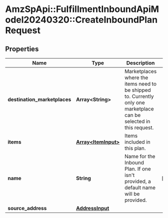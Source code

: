 # AmzSpApi::FulfillmentInboundApiModel20240320::CreateInboundPlanRequest

## Properties
Name | Type | Description | Notes
------------ | ------------- | ------------- | -------------
**destination_marketplaces** | **Array&lt;String&gt;** | Marketplaces where the items need to be shipped to. Currently only one marketplace can be selected in this request. | 
**items** | [**Array&lt;ItemInput&gt;**](ItemInput.md) | Items included in this plan. | 
**name** | **String** | Name for the Inbound Plan. If one isn&#x27;t provided, a default name will be provided. | [optional] 
**source_address** | [**AddressInput**](AddressInput.md) |  | 

